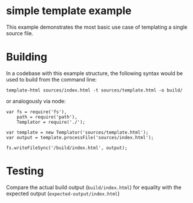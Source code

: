 # simple template example

This example demonstrates the most basic use case of templating a single source file.

# Building

In a codebase with this example structure, the following syntax would be used to build from the command line:

```
template-html sources/index.html -t sources/template.html -o build/
```

or analogously via node:

```
var fs = require('fs'),
    path = require('path'),
    Templator = require('./');

var template = new Templator('sources/template.html');
var output = template.processFile('sources/index.html');

fs.writeFileSync('/build/index.html', output);
```

# Testing

Compare the actual build output (`build/index.html`) for equality with the expected output (`expected-output/index.html`)
